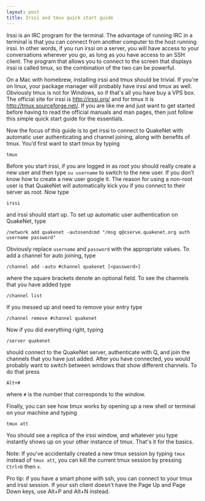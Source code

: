 ```yaml
---
layout: post
title: Irssi and tmux quick start guide
---
```

Irssi is an IRC program for the terminal. The advantage of running IRC in a terminal is that you can connect from another computer to the host running irssi. In other words, if you run irssi on a server, you will have access to your conversations wherever you go, as long as you have access to an SSH client. The program that allows you to connect to the screen that displays irssi is called tmux, so the combination of the two can be powerful.

On a Mac with homebrew, installing irssi and tmux should be trivial. If you're on linux, your package manager will probably have irssi and tmux as well. Obviously tmux is not for Windows, so if that's all you have buy a VPS box. The official site for irssi is http://irssi.org/ and for tmux it is http://tmux.sourceforge.net/. If you are like me and just want to get started before having to read the official manuals and man pages, then just follow this simple quick start guide for the essentials.

Now the focus of this guide is to get irssi to connect to QuakeNet with automatic user authenticating and channel joining, along with benefits of tmux. You’d first want to start tmux by typing

    tmux

Before you start irssi, if you are logged in as root you should really create a new user and then type `su username` to switch to the new user. If you don’t know how to create a new user google it. The reason for using a non-root user is that QuakeNet will automatically kick you if you connect to their server as root. Now type

    irssi

and irssi should start up. To set up automatic user authentication on QuakeNet, type

    /network add quakenet -autosendcmd "/msg q@cserve.quakenet.org auth username password"

Obviously replace `username` and `password` with the appropriate values. To add a channel for auto joining, type

    /channel add -auto #channel quakenet [<password>]

where the square brackets denote an optional field. To see the channels that you have added type

    /channel list

If you messed up and need to remove your entry type

    /channel remove #channel quakenet

Now if you did everything right, typing

    /server quakenet

should connect to the QuakeNet server, authenticate with Q, and join the channels that you have just added. After you have connected, you would probably want to switch between windows that show different channels. To do that press

    Alt+#

where `#` is the number that corresponds to the window.

Finally, you can see how tmux works by opening up a new shell or terminal on your machine and typing

    tmux att

You should see a replica of the irssi window, and whatever you type instantly shows up on your other instance of tmux. That's it for the basics.

Note: If you've accidentally created a new tmux session by typing `tmux` instead of `tmux att`, you can kill the current tmux session by pressing `Ctrl+b` then `x`.

Pro tip: if you have a smart phone with ssh, you can connect to your tmux and irssi session. If your ssh client doesn't have the Page Up and Page Down keys, use Alt+P and Alt+N instead.
